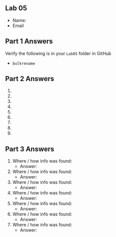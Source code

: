 ## Lab 05

- Name:
- Email

## Part 1 Answers

Verify the following is in your `Lab05` folder in GitHub

- `bulkrename`

## Part 2 Answers

1.
2.
3.
4.
5.
6.
7.
8.
9.

## Part 3 Answers

1. Where / how info was found:
   - Answer:
2. Where / how info was found:
   - Answer:
3. Where / how info was found:
   - Answer:
4. Where / how info was found:
   - Answer:
5. Where / how info was found:
   - Answer:
6. Where / how info was found:
   - Answer:
7. Where / how info was found:
   - Answer:

